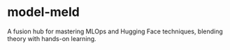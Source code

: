 # model-meld
A fusion hub for mastering MLOps and Hugging Face techniques, blending theory with hands-on learning.
